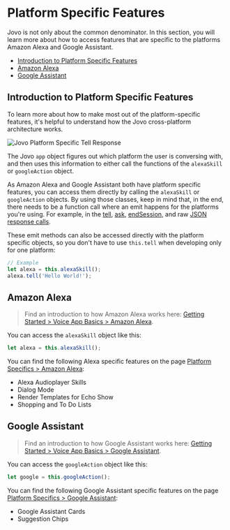 # Platform Specific Features

Jovo is not only about the common denominator. In this section, you will learn more about how to access features that are specific to the platforms Amazon Alexa and Google Assistant.

* [Introduction to Platform Specific Features](#introduction-to-platform-specific-features)
* [Amazon Alexa](#amazon-alexa)
* [Google Assistant](#google-assistant)

## Introduction to Platform Specific Features

To learn more about how to make most out of the platform-specific features, it's helpful to understand how the Jovo cross-platform architecture works.

![Jovo Platform Specific Tell Response](https://www.jovo.tech/img/docs/platform-specific-tell.jpg)

The Jovo `app` object figures out which platform the user is conversing with, and then uses this information to either call the functions of the `alexaSkill` or `googleAction` object.

As Amazon Alexa and Google Assistant both have platform specific features, you can access them directly by calling the `alexaSkill` or `googleAction` objects. By using those classes, keep in mind that, in the end, there needs to be a function call where an emit happens for the platforms you're using. For example, in the [tell](https://github.com/jovotech/jovo-framework-nodejs/tree/master/docs/03_app-logic/03_output#tell), [ask](https://github.com/jovotech/jovo-framework-nodejs/tree/master/docs/03_app-logic/03_output#ask), [endSession](https://github.com/jovotech/jovo-framework-nodejs/tree/master/docs/03_app-logic/03_output#no-speech-output), and raw [JSON response calls](https://github.com/jovotech/jovo-framework-nodejs/tree/master/docs/03_app-logic/03_output#raw-json-responses).

These emit methods can also be accessed directly with the platform specific objects, so you don't have to use `this.tell` when developing only for one platform:

```javascript
// Example
let alexa = this.alexaSkill();
alexa.tell('Hello World!');
```


## Amazon Alexa

> Find an introduction to how Amazon Alexa works here: [Getting Started > Voice App Basics > Amazon Alexa](https://github.com/jovotech/jovo-framework-nodejs/tree/master/docs/01_getting-started/voice-app-basics.md/#amazon-alexa).

You can access the `alexaSkill` object like this:

```javascript
let alexa = this.alexaSkill();
```

You can find the following Alexa specific features on the page [Platform Specifics > Amazon Alexa](https://github.com/jovotech/jovo-framework-nodejs/tree/master/docs/04_platform-specifics/amazon-alexa):

* Alexa Audioplayer Skills
* Dialog Mode
* Render Templates for Echo Show
* Shopping and To Do Lists


## Google Assistant

> Find an introduction to how Google Assistant works here: [Getting Started > Voice App Basics > Google Assistant](https://github.com/jovotech/jovo-framework-nodejs/tree/master/docs/01_getting-started/voice-app-basics.md/#google-assistant).

You can access the `googleAction` object like this:

```javascript
let google = this.googleAction();
```

You can find the following Google Assistant specific features on the page [Platform Specifics > Google Assistant](https://github.com/jovotech/jovo-framework-nodejs/tree/master/docs/04_platform-specifics/google-assistant):

* Google Assistant Cards
* Suggestion Chips